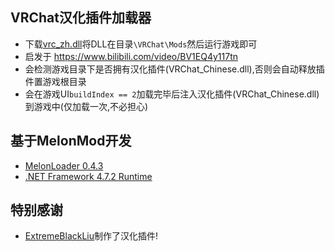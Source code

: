 ﻿## VRChat汉化插件加载器

* 下载[vrc_zh.dll](https://github.com/XLjiangA/VRChat-ModuleLoader-Csharp/files/7028716/vrc_zh.zip)将DLL在目录`\VRChat\Mods`然后运行游戏即可
* 启发于 https://www.bilibili.com/video/BV1EQ4y117tn
* 会检测游戏目录下是否拥有汉化插件(VRChat_Chinese.dll),否则会自动释放插件置游戏根目录
* 会在游戏UI`buildIndex == 2`加载完毕后注入汉化插件(VRChat_Chinese.dll)到游戏中(仅加载一次,不必担心)

## 基于MelonMod开发

- [MelonLoader 0.4.3](https://github.com/LavaGang/MelonLoader)
- [.NET Framework 4.7.2 Runtime](https://dotnet.microsoft.com/download/dotnet-framework/net472)

## 特别感谢

- [ExtremeBlackLiu](https://github.com/extremeblackliu)制作了汉化插件!
